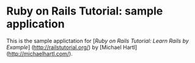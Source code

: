 # Ruby on Rails Tutorial: sample application

This is the sample applictation for
[*Ruby on Rails Tutorial: Learn Rails by Example*] (http://railstutorial.org/)
by [Michael Hartl] (http://michaelhartl.com/).
